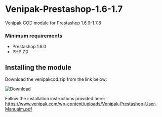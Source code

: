 # Venipak-Prestashop-1.6-1.7
Venipak COD module for Prestashop 1.6.0-1.7.8

### Minimum requirements
- Prestashop 1.6.0
- PHP 7.0

## Installing the module

Download the venipakcod.zip from the link below:

[![Download](https://img.shields.io/badge/dynamic/json.svg?label=download&url=https://api.github.com/repos/venipak/prestashop-venipak-cod-1.6-1.7/releases/latest&query=$.assets[0].name&style=for-the-badge)](https://github.com/venipak/prestashop-venipak-cod-1.6-1.7/releases/latest/download/venipakcod.zip)

Follow the installation instructions provided here: https://www.venipak.com/wp-content/uploads/Venipak-Prestashop-User-Manualm.pdf
